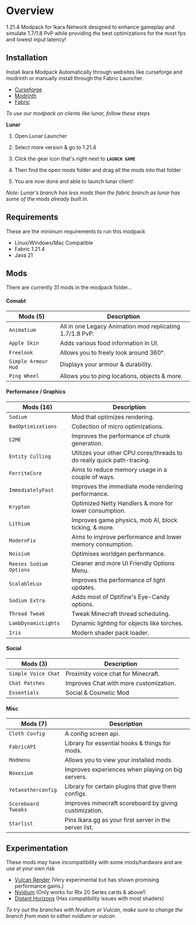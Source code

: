 # Overview
1.21.4 Modpack for Ikara Network designed to enhance gameplay and simulate 1.7/1.8 PvP while providing the best optimizations for the most fps and lowest input latency!

## Installation
Install Ikara Modpack Automatically through websites like curseforge and modrinth or manually install through the Fabric Launcher.

- [Curseforge](https://www.curseforge.com/members/oipika/projects)
- [Modrinth](https://modrinth.com/organization/ikara)
- [Fabric](https://maven.fabricmc.net/net/fabricmc/fabric-installer/1.0.3/fabric-installer-1.0.3.exe)

*To use our modpack on clients like lunar, follow these steps*

**Lunar**

1. Open Lunar Launcher

2. Select more version & go to 1.21.4

3. Click the gear icon that's right next to **`LAUNCH GAME`**

4. Then find the open mods folder and drag all the mods into that folder

5. You are now done and able to launch lunar client!

*Note: Lunar's branch has less mods than the fabric branch as lunar has some of the mods already built in.*

## Requirements
These are the minimum requirements to run this modpack

- Linux/Windows/Mac Compatible
- Fabric 1.21.4
- Java 21

## Mods
There are currently 31 mods in the modpack folder...
 
#### Comabt
 
| Mods (5)     		  		   | Description 											  |
|------------------------------|----------------------------------------------------------|
| `Animatium`  				   | All in one Legacy Animation mod replicating 1.7/1.8 PvP. |
| `Apple Skin` 				   | Adds various food information in UI.                     |
| `Freelook`   		 		   | Allows you to freely look around 360°.		     		  |
| `Simple Armour Hud`		   | Displays your armour & durability.		  				  |
| `Ping Wheel` 		  		   | Allows you to ping locations, objects & more.		      |
 
#### Performance / Graphics
 
| Mods (16)    			  | Description 																  |
|-------------------------|-------------------------------------------------------------------------------|
| `Sodium` 			 	  | Mod that optimizes rendering.		    							 		  |
| `BadOptimizations` 	  | Collection of micro optimizations.		    								  |
| `C2ME` 			 	  | Improves the performance of chunk generation. 		   						  |
| `Entity Culling` 	 	  | Utilizes your other CPU cores/threads to do really quick path-tracing. 		  |
| `FerriteCore` 	 	  | Aims to reduce memory usage in a couple of ways.		 				      |
| `ImmediatelyFast`  	  | Improves the immediate mode rendering performance. 		   					  |
| `Krypton` 		 	  | Optimized Netty Handlers & more for lower consumption. 		 			      |
| `Lithium` 		 	  | Improves game physics, mob AI, block ticking, & more. 		 			      |
| `ModernFix`		 	  | Aims to improve performance and lower memory consumption. 	  			      |     				      
| `Noisium` 		 	  | Optimises worldgen performance. 	       									  |
| `Reeses Sodium Options` | Cleaner and more UI Friendly Options Menu.									  |
| `ScalableLux` 		  | Improves the performance of light updates. 									  |
| `Sodium Extra` 		  | Adds most of Optifine's Eye-Candy options. 									  |
| `Thread Tweak` 		  | Tweak Minecraft thread scheduling. 		    								  |
| `LambDynamicLights`	  | Dynamic lighting for objects like torches. 				        			  |
| `Iris`				  | Modern shader pack loader. 				 									  |

#### Social
 
| Mods (3)            | Description 						   		   |
|---------------------|------------------------------------------------|
| `Simple Voice Chat` | Proximity voice chat for Minecraft.    	 	   |
| `Chat Patches`      | Improves Chat with more customization. 		   |
| `Essentials`        | Social & Cosmetic Mod               		   |

#### Misc
 
| Mods (7)            | Description 										   |
|---------------------|--------------------------------------------------------|
| `Cloth Config` 	  | A config screen api.		    			           |
| `FabricAPI` 		  | Library for essential hooks & things for mods.         |
| `Modmenu` 		  | Allows you to view your installed mods.		           |
| `Noxesium` 		  | Improves experiences when playing on big servers.      |
| `Yetanotherconfig`  | Library for certain plugins that give them configs.	   |
| `Scoreboard Tweaks` | Improves minecraft scoreboard by giving custimization. |
| `Starlist`  		  | Pins Ikara.gg as your first server in the server list. |


## Experimentation
These mods may have incompatibility with some mods/hardware and are use at your own risk

- [Vulcan Render](https://modrinth.com/mod/vulkanmod) (Very experimental but has shown promising performance gains.)
- [Nvidium](https://modrinth.com/mod/nvidium) (Only works for Rtx 20 Series cards & above!)
- [Distant Horizons](https://modrinth.com/mod/distanthorizons) (Has compatibility issues with most shaders)

*To try out the branches with Nvidium or Vulcan, make sure to change the branch from main to either nvidium or vulcan*